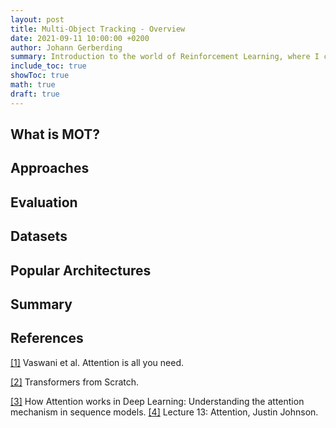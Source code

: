 ```yaml
---
layout: post
title: Multi-Object Tracking - Overview
date: 2021-09-11 10:00:00 +0200
author: Johann Gerberding
summary: Introduction to the world of Reinforcement Learning, where I cover the basics and some algorithms.
include_toc: true
showToc: true
math: true
draft: true
---
```



## What is MOT?


## Approaches


## Evaluation


## Datasets 


## Popular Architectures

## Summary


## References

[[1]](https://arxiv.org/pdf/1706.03762.pdf) Vaswani et al. Attention is all you need.

[[2]](http://peterbloem.nl/blog/transformers) Transformers from Scratch.

[[3]](https://theaisummer.com/attention/) How Attention works in Deep Learning: Understanding the attention mechanism in sequence models.
[[4]](https://www.youtube.com/watch?v=YAgjfMR9R_M&list=PL5-TkQAfAZFbzxjBHtzdVCWE0Zbhomg7r&index=14&ab_channel=MichiganOnline) Lecture 13: Attention, Justin Johnson.